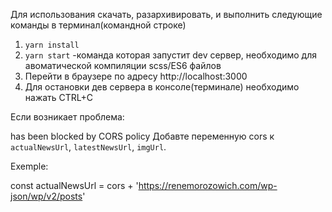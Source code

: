Для использования скачать, разархивировать, и выполнить следующие команды в терминал(командной строке) 
1. `yarn install`
2. `yarn start` -команда которая запустит dev сервер, необходимо для авоматической компиляции scss/ES6 файлов
3. Перейти в браузере по адресу http://localhost:3000
4. Для остановки дев сервера в консоле(терминале) необходимо нажать CTRL+C

Если возникает проблема: 

has been blocked by CORS policy
Добавте переменную cors к `actualNewsUrl`, `latestNewsUrl`, `imgUrl`.

Exemple:

const actualNewsUrl = cors + 'https://renemorozowich.com/wp-json/wp/v2/posts'